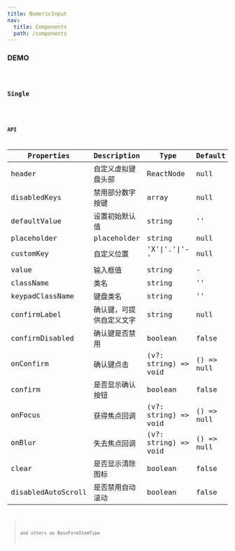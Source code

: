 ```yaml
---
title: NumericInput
nav:
  title: Components
  path: /components
---
```


### DEMO

<code src="./demo/basic.tsx" />

### Single
<code src="./demo/single.tsx" />

### API

| Properties | Description | Type | Default |
| --- | --- | --- | --- |
| header | 自定义虚拟键盘头部 | ReactNode | null |
| disabledKeys | 禁用部分数字按键 | array | null |
| defaultValue | 设置初始默认值 | string | '' |
| placeholder | placeholder | string | null |
| customKey | 自定义位置 | 'X'\|'.'\|'-' | null |
| value | 输入框值 | string | - |
| className | 类名 | string | '' |
| keypadClassName | 键盘类名 | string | '' |
| confirmLabel | 确认键，可提供自定义文字 | string | null |
| confirmDisabled | 确认键是否禁用 | boolean | false |
| onConfirm | 确认键点击 | (v?: string) => void | () => null |
| confirm | 是否显示确认按钮 | boolean | false |
| onFocus | 获得焦点回调 | (v?: string) => void | () => null |
| onBlur | 失去焦点回调 | (v?: string) => void | () => null |
| clear | 是否显示清除图标 | boolean | false |
| disabledAutoScroll | 是否禁用自动滚动 | boolean | false |

> and others as BaseFormItemType
